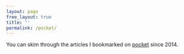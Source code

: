 ```yaml
---
layout: page
free_layout: true
title: ''
permalink: /pocket/
---
```


You can skim through the articles I bookmarked on [pocket](http://getpocket.com) since 2014.

<div id="pocket-items">
</div>

<script type="text/javascript">
console.log('works')
window.fetch('/synced.json')
.then((response) => response.json())
.then(pocketItems => {
  console.log('pocketItems', pocketItems)
  const pocketItemsContainer = document.getElementById('pocket-items')

  const ul = document.createElement('ul')
  pocketItemsContainer.appendChild(ul)

  let itemsAdded = 0
  const intervalHandle = setInterval(() => {
    const itemToAdd = pocketItems.items[itemsAdded]
    if (!itemToAdd) return clearInterval(intervalHandle)
    const li = document.createElement('li')
    li.innerHTML = `
      <b>${itemToAdd.date} &nbsp; <a target="_blank" href="${itemToAdd.url}">${itemToAdd.title}</a></b><br/>
    `
    li.setAttribute('class', 'pocket-item')
    ul.appendChild(li)
    itemsAdded++
  }, 60)
})
</script>